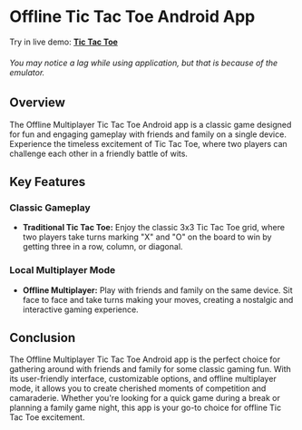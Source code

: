 # Offline Tic Tac Toe Android App

Try in live demo: [**Tic Tac Toe**](https://appetize.io/embed/5wxuojfenl6vciabst4ku6iaiu)

###### You may notice a lag while using application, but that is because of the emulator.

## Overview

The Offline Multiplayer Tic Tac Toe Android app is a classic game designed for fun and engaging gameplay with friends and family on a single device. Experience the timeless excitement of Tic Tac Toe, where two players can challenge each other in a friendly battle of wits.

## Key Features

### Classic Gameplay

- **Traditional Tic Tac Toe:** Enjoy the classic 3x3 Tic Tac Toe grid, where two players take turns marking "X" and "O" on the board to win by getting three in a row, column, or diagonal.

### Local Multiplayer Mode

- **Offline Multiplayer:** Play with friends and family on the same device. Sit face to face and take turns making your moves, creating a nostalgic and interactive gaming experience.

## Conclusion

The Offline Multiplayer Tic Tac Toe Android app is the perfect choice for gathering around with friends and family for some classic gaming fun. With its user-friendly interface, customizable options, and offline multiplayer mode, it allows you to create cherished moments of competition and camaraderie. Whether you're looking for a quick game during a break or planning a family game night, this app is your go-to choice for offline Tic Tac Toe excitement.
